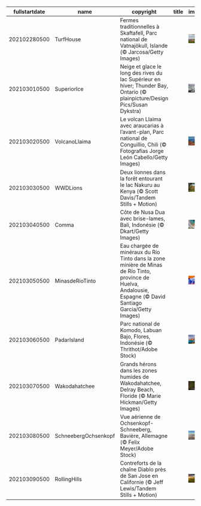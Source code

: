 |fullstartdate|name|copyright|title|image|
|--|--|--|--|--|
202102280500|TurfHouse|Fermes traditionnelles à Skaftafell, Parc national de Vatnajökull, Islande (© Jarcosa/Getty Images)||![](/fr-CA/2021/03/202102280500TurfHouse.jpg)|
202103010500|SuperiorIce|Neige et glace le long des rives du lac Supérieur en hiver; Thunder Bay, Ontario (© plainpicture/Design Pics/Susan Dykstra)||![](/fr-CA/2021/03/202103010500SuperiorIce.jpg)|
202103020500|VolcanoLlaima|Le volcan Llaima avec araucarias à l’avant-plan, Parc national de Conguillio, Chili (© Fotografías Jorge León Cabello/Getty Images)||![](/fr-CA/2021/03/202103020500VolcanoLlaima.jpg)|
202103030500|WWDLions|Deux lionnes dans la forêt entourant le lac Nakuru au Kenya (© Scott Davis/Tandem Stills + Motion)||![](/fr-CA/2021/03/202103030500WWDLions.jpg)|
202103040500|Comma|Côte de Nusa Dua avec brise-lames, Bali, Indonésie (© Dkart/Getty Images)||![](/fr-CA/2021/03/202103040500Comma.jpg)|
202103050500|MinasdeRioTinto|Eau chargée de minéraux du Río Tinto dans la zone minière de Minas de Río Tinto, province de Huelva, Andalousie, Espagne (© David Santiago Garcia/Getty Images)||![](/fr-CA/2021/03/202103050500MinasdeRioTinto.jpg)|
202103060500|PadarIsland|Parc national de Komodo, Labuan Bajo, Flores, Indonésie (© Thrithot/Adobe Stock)||![](/fr-CA/2021/03/202103060500PadarIsland.jpg)|
202103070500|Wakodahatchee|Grands hérons dans les zones humides de Wakodahatchee, Delray Beach, Floride (© Marie Hickman/Getty Images)||![](/fr-CA/2021/03/202103070500Wakodahatchee.jpg)|
202103080500|SchneebergOchsenkopf|Vue aérienne de Ochsenkopf-Schneeberg, Bavière, Allemagne (© Felix Meyer/Adobe Stock)||![](/fr-CA/2021/03/202103080500SchneebergOchsenkopf.jpg)|
202103090500|RollingHills|Contreforts de la chaîne Diablo près de San Jose en Californie (© Jeff Lewis/Tandem Stills + Motion)||![](/fr-CA/2021/03/202103090500RollingHills.jpg)|
